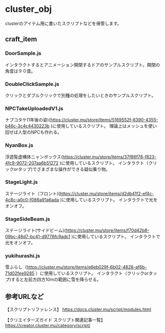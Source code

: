 # cluster_obj
clusterのアイテム用に書いたスクリプトなどを保管します。

## craft_item

### DoorSample.js
インタラクトするとアニメーション開閉するドアのサンプルスクリプト。開閉の角度は９０度。

### DoubleClickSample.js
クリックとダブルクリックで別種の処理をしたいときのサンプルスクリプト。

### NPCTakeUploadedV1.js
ナプコタケ(1年後の姿)(https://cluster.mu/store/items/5169552f-8390-4355-b46c-3c4c4430223b )に使用しているスクリプト。
理論上はメッシュを使い回せば人型のNPCも作れる。

### NyanBox.js
浮遊覧虚構体ニャンボックス(https://cluster.mu/store/items/37f86f78-f823-4fc9-9072-207aa6b51272 )に使用しているスクリプト。
インタラクト（クリックorタップ)でさまざまな操作ができる疑似乗り物。

### StageLight.js
ステージライト（フロント)(https://cluster.mu/store/items/d2db41f2-ef4c-4c8c-a0c0-f086a91a6ada )に使用しているスクリプト。
インタラクトで光をオンオフ。

### StageSideBeam.js
ステージライト(サイドビーム)(https://cluster.mu/store/items/f70d42b8-09bc-48d7-bc41-d9778fc9adc1 )に使用しているスクリプト。
インタラクトで光をオンオフ。

### yukihurashi.js
雪ふらし（https://cluster.mu/store/items/e6eb029f-6b02-4828-af6b-71d02fee9285 ）に使用しているスクリプト。
インタラクト（クリックorタップ)すると左前方四方10mの範囲に雪を降らせる。



## 参考URLなど
【スクリプトリファレンス】
https://docs.cluster.mu/script/modules.html

【クリエイターズガイド スクリプト関連記事一覧】
https://creator.cluster.mu/category/script/
